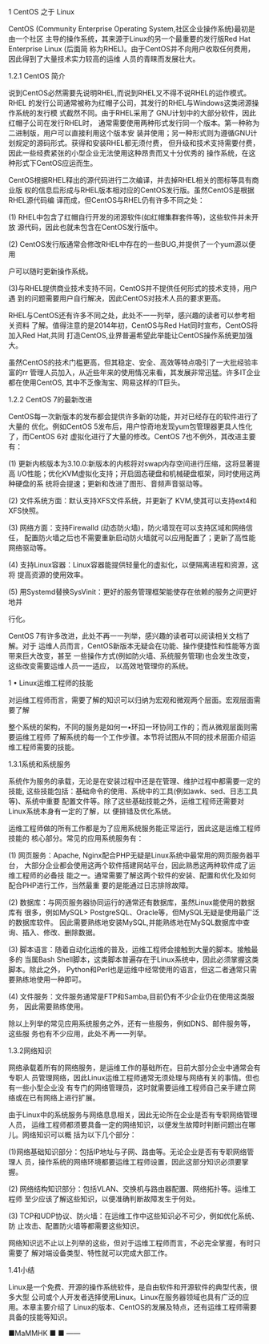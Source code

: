 

1 CentOS 之于 Linux

CentOS (Community Enterprise Operating System,社区企业操作系统)最初是由一个社区 主导的操作系统，其来源于Linux的另一个最重要的发行版Red Hat Enterprise Linux (后面简 称为RHEL)。由于CentOS并不向用户收取任何费用，因此得到了大量技术实力较高的运维 人员的青睐而发展壮大。

1.2.1 CentOS 简介

说到CentOS必然需要先说明RHEL,而说到RHEL又不得不说RHEL的运作模式。RHEL 的发行公司通常被称为红帽子公司，其发行的RHEL与Windows这类闭源操作系统的发行模 式截然不同。由于RHEL采用了 GNU计划中的大部分软件，因此红帽子公司在发行RHEL时， 通常需要使用两种形式发行同一个版本。第一种称为二进制版，用户可以直接利用这个版本安 装并使用；另一种形式则为遵循GNU计划规定的源码形式。获得和安装RHEL都无须付费， 但升级和技术支持需要付费，因此一些经费紧张的小型企业无法使用这种昂贵而又十分优秀的 操作系统，在这种形式下CentOS应运而生。

CentOS根据RHEL释出的源代码进行二次编译，并去掉RHEL相关的图标等具有商业版 权的信息后形成与RHEL版本相对应的CentOS发行版。虽然CentOS是根据RHEL源代码编 译而成，但CentOS与RHEL仍有许多不同之处：

(1)    RHEL中包含了红帽自行开发的闭源软件(如红帽集群套件等)，这些软件并未开放 源代码，因此也就未包含在CentOS发行版中。

(2)    CentOS发行版通常会修改RHEL中存在的一些BUG,并提供了一个yum源以便用

户可以随时更新操作系统。

(3)与RHEL提供商业技术支持不同，CentOS并不提供任何形式的技术支持，用户遇 到的问题需要用户自行解决，因此CentOS对技术人员的要求更高。

RHEL与CentOS还有许多不同之处，此处不一一列举，感兴趣的读者可以参考相关资料 了解。值得注意的是2014年初，CentOS与Red Hat同时宣布，CentOS将加入Red Hat,共同 打造CentOS,业界普遍希望此举能让CentOS操作系统更加强大。

虽然CentOS的技术门槛更高，但其稳定、安全、高效等特点吸引了一大批经验丰富的rr 管理人员加入，从近些年来的使用情况来看，其发展非常迅猛。许多IT企业都在使用CentOS, 其中不乏像淘宝、网易这样的IT巨头。

1.2.2 CentOS 7的最新改进

CentOS每一次新版本的发布都会提供许多新的功能，并对已经存在的软件进行了大量的 优化。例如CentOS 5发布后，用户惊奇地发现yum包管理器更具人性化了，而CentOS 6对 虚拟化进行了大量的修改。CentOS 7也不例外，其改进主要有：

(1)    更新内核版本为3.10.0:新版本的内核将对swap内存空间进行压缩，这将显著提高 I/O性能；优化KVM虚拟化支持；开启固态硬盘和机械硬盘框架，同时使用这两种硬盘的系 统将会提速；更新和改进了图形、音频声音驱动等。

(2)    文件系统方面：默认支持XFS文件系统，并更新了 KVM,使其可以支持ext4和 XFS快照。

(3)    网络方面：支持Firewalld (动态防火墙)，防火墙现在可以支持区域和网络信任， 配置防火墙之后也不需要重新启动防火墙就可以应用配置了；更新了高性能网络驱动等。

(4)    支持Linux容器：Linux容器能提供轻量化的虚拟化，以便隔离进程和资源，这将 提高资源的使用效率。

(5)    用Systemd替换SysVinit：更好的服务管理框架能使存在依赖的服务之间更好地并

行化。

CentOS 7有许多改进，此处不再一一列举，感兴趣的读者可以阅读相关文档了解。对于 运维人员而言，CentOS新版本无疑会在功能、操作便捷性和性能等方面带来巨大改变，甚至 一些操作方式(例如防火墙、系统服务管理)也会发生改变，这些改变需要运维人员一一适应， 以高效地管理你的系统。

1 • Linux运维工程师的技能

对运维工程师而言，需要了解的知识可以归纳为宏观和微观两个层面。宏观层面需要了解

整个系统的架构，不同的服务是如何一•环扣一环协同工作的；而从微观层面则需要运维工程师 了解系统的每一个工作步骤。本节将试图从不同的技术层面介绍运维工程师需要的技能。

1.3.1系统和系统服务

系统作为服务的承载，无论是在安装过程中还是在管理、维护过程中都需要一定的技能, 这些技能包括：基础命令的使用、系统中的工具(例如awk、sed、日志工具等)、系统中重要 配置文件等。除了这些基础技能之外，运维工程师还需要对Linux系统本身有一定的了解，以 便排错及优化系统。

运维工程师做的所有工作都是为了应用系统服务能正常运行，因此这是运维工程师技能的 核心部分。常见的应用系统服务有：

(1)    网页服务：Apache, Nginx配合PHP无疑是Linux系统中最常用的网页服务器平台， 大部分企业都会使用这两个软件搭建网站平台，因此熟悉这两种软件成了运维工程师的必备技 能之一。通常需要了解这两个软件的安装、配置和优化及如何配合PHP进行工作，当然最重 要的是能通过日志排除故障。

(2)    数据库：与网页服务器协同运行的通常还有数据库，虽然Linux能使用的数据库有 很多，例如MySQL> PostgreSQL、Oracle等，但MySQL无疑是使用最广泛的数据库软件。 因此需要熟练地安装MySQL,并能熟练地在MySQL数据库中查询、插入、修改、删除数据。

(3)    脚本语言：随着自动化运维的普及，运维工程师会接触到大量的脚本。接触最多的 当属Bash Shell脚本，这类脚本普遍存在于Linux系统中，因此必须掌握这类脚本。除此之外， Python和Perl也是运维中经常使用的语言，但这二者通常只需要熟练地使用一种即可。

(4)    文件服务：文件服务通常是FTP和Samba,目前仍有不少企业仍在使用这类服务， 因此需要熟练使用。

除以上列举的常见应用系统服务之外，还有一些服务，例如DNS、邮件服务等，这些服 务也有不少应用，此处不再一一列举。

1.3.2网络知识

网络承载着所有的网络服务，是运维工作的基础所在。目前大部分企业中通常会有专职人 员管理网络，因此Linux运维工程师通常无须处理与网络有关的事情。但也有一些小型企业没 有专门的网络管理员，这时就需要运维工程师自己亲手建立网络或在已有网络上进行扩展。

由于Linux中的系统服务与网络息息相关，因此无论所在企业是否有专职网络管理人员， 运维工程师都须要具备一定的网络知识，以便发生故障时判断问题出在哪儿。网络知识可以概 括为以下几个部分：

(1)网络基础知识部分：包括IP地址与子网、路由等。无论企业是否有专职网络管理人 员，操作系统的网络环境都要运维工程师设置，因此这部分知识必须要掌握。

(2)    网络结构知识部分：包括VLAN、交换机与路由器配置、网络拓扑等。运维工程师 至少应该了解这些知识，以便准确判断故障发生于何处。

(3)    TCP和UDP协议、防火墙：在运维工作中这些知识必不可少，例如优化系统、防 止攻击、配置防火墙等都需要这些知识。

网络知识远不止以上列举的这些，但对于运维工程师而言，不必完全掌握，有时只需要了 解对端设备类型、特性就可以完成大部工作。

1.41小结

Linux是一个免费、开源的操作系统软件，是自由软件和开源软件的典型代表，很多大型 公司或个人开发者选择使用Linux。Linux在服务器领域也具有广泛的应用。本章主要介绍了 Linux的版本、CentOS的发展及特点，还有运维工程师需要具备的技能等知识。

■MaMMHK    ■    ■    ——
